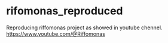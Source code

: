 # rifomonas_reproduced
Reproducing riffomonas project as showed in youtube chennel. https://www.youtube.com/@Riffomonas
